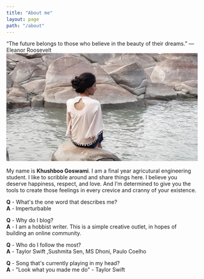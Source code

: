 ```yaml
---
title: "About me"
layout: page
path: "/about"
---
```


“The future belongs to those who believe in the beauty of their dreams.” —Eleanor Roosevelt
![http://localhost:8000](./cover.jpg)

My name is **Khushboo Goswami**. I am a final year agricutural engineering student. I like to scribble around and share things here. I believe you deserve happiness, respect, and love. And I’m determined to give you the tools to create those feelings in every crevice and cranny of your existence.

**Q** - What's the one word that describes me?<br>
**A** - Imperturbable

**Q** - Why do I blog?<br>
**A** - I am a hobbist writer. This is a simple creative outlet, in hopes of building an online community. 

**Q** - Who do I follow the most?<br>
**A** - Taylor Swift ,Sushmita Sen, MS Dhoni, Paulo Coelho

**Q** - Song that's currently playing in my head?<br>
**A** - "Look what you made me do" - Taylor Swift